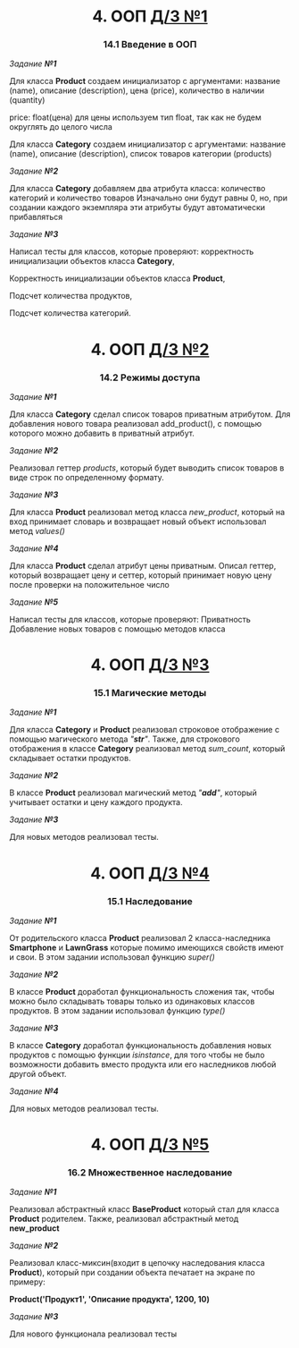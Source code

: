 <h1 align="center">4. ООП <a href="https://daniilshat.ru/" target="_blank">Д/З №1</a> 
<h3 align="center">14.1 Введение в ООП</h3>

_Задание **№1**_

Для класса __Product__ создаем инициализатор с аргументами:
название (name),
описание (description),
цена (price),
количество в наличии (quantity)
    
price: float(цена)
для цены используем тип float, так как не будем округлять до целого числа


Для класса __Category__ создаем инициализатор с аргументами:
название (name),
описание (description),
список товаров категории (products)




_Задание **№2**_

Для класса __Category__ добавляем два атрибута класса: количество категорий и количество товаров
Изначально они будут равны 0, но, при создании каждого экземпляра эти атрибуты будут автоматически прибавляться 

_Задание **№3**_

Написал тесты для классов, которые проверяют:
корректность инициализации объектов класса __Category__,

Корректность инициализации объектов класса __Product__,

Подсчет количества продуктов,

Подсчет количества категорий.

<h1 align="center">4. ООП <a href="https://daniilshat.ru/" target="_blank">Д/З №2</a> 
<h3 align="center">14.2 Режимы доступа</h3>

_Задание **№1**_

Для класса __Category__ сделал список товаров приватным атрибутом. Для добавления нового товара реализовал 
add_product(), с помощью которого можно добавить в приватный атрибут.

_Задание **№2**_

Реализовал геттер _products_, который будет выводить список товаров в виде строк по определенному формату.

_Задание **№3**_

Для класса __Product__ реализовал метод класса _new_product_, который на вход принимает словарь и возвращает новый объект
использовал метод _values()_

_Задание **№4**_

Для класса __Product__ сделал атрибут цены приватным.
Описал геттер, который возвращает цену и сеттер, который принимает новую цену после проверки на положительное число

_Задание **№5**_

Написал тесты для классов, которые проверяют:
Приватность
Добавление новых товаров с помощью методов класса


<h1 align="center">4. ООП <a href="https://daniilshat.ru/" target="_blank">Д/З №3</a> 
<h3 align="center">15.1 Магические методы</h3>


_Задание **№1**_

Для класса __Category__ и __Product__ реализовал строковое отображение с помощью магического метода _"__str__"_.
Также, для строкового отображения в классе __Category__ реализовал метод _sum_count_, который складывает остатки продуктов. 

_Задание **№2**_

В классе __Product__ реализовал магический метод _"__add__"_, который учитывает остатки и цену каждого продукта. 

_Задание **№3**_

Для новых методов реализовал тесты. 

<h1 align="center">4. ООП <a href="https://daniilshat.ru/" target="_blank">Д/З №4</a> 
<h3 align="center">15.1 Наследование</h3>

_Задание **№1**_

От родительского класса  __Product__ реализовал 2 класса-наследника __Smartphone__ и  __LawnGrass__  которые помимо
имеющихся свойств имеют и свои. В этом задании использовал функцию _super()_

_Задание **№2**_

В классе __Product__ доработал функциональность сложения так, чтобы можно было складывать товары только из одинаковых 
классов продуктов. В этом задании использовал функцию _type()_

_Задание **№3**_

В классе __Category__ доработал функциональность добавления новых продуктов с помощью функции _isinstance_, для того чтобы 
не было возможности добавить вместо продукта или его наследников любой другой объект.

_Задание **№4**_

Для новых методов реализовал тесты. 


<h1 align="center">4. ООП <a href="https://daniilshat.ru/" target="_blank">Д/З №5</a> 
<h3 align="center">16.2 Множественное наследование</h3>

_Задание **№1**_

Реализовал абстрактный класс __BaseProduct__ который стал для класса  __Product__ родителем. Также, реализовал абстрактный 
метод __new_product__

_Задание **№2**_

Реализовал класс-миксин(входит в цепочку наследования класса __Product__), который при создании объекта печатает на экране 
по примеру:

__Product('Продукт1', 'Описание продукта', 1200, 10)__

_Задание **№3**_

Для нового функционала реализовал тесты